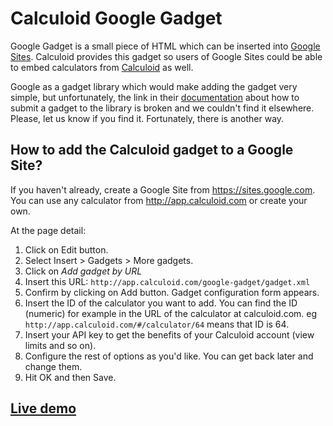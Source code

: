 # Calculoid Google Gadget

Google Gadget is a small piece of HTML which can be inserted into [Google Sites](https://sites.google.com). Calculoid provides this gadget so users of Google Sites could be able to embed calculators from [Calculoid](http://calculoid.com) as well.

Google as a gadget library which would make adding the gadget very simple, but unfortunately, the link in their [documentation](https://developers.google.com/google-apps/sites/gadgets/site_gadgets#SubmitGadget) about how to submit a gadget to the library is broken and we couldn't find it elsewhere. Please, let us know if you find it. Fortunately, there is another way.

## How to add the Calculoid gadget to a Google Site?

If you haven't already, create a Google Site from https://sites.google.com. You can use any calculator from http://app.calculoid.com or create your own.

At the page detail:

1. Click on Edit button.
2. Select Insert > Gadgets > More gadgets.
3. Click on *Add gadget by URL*
4. Insert this URL: `http://app.calculoid.com/google-gadget/gadget.xml`
5. Confirm by clicking on Add button. Gadget configuration form appears.
6. Insert the ID of the calculator you want to add. You can find the ID (numeric) for example in the URL of the calculator at calculoid.com. eg `http://app.calculoid.com/#/calculator/64` means that ID is 64.
7. Insert your API key to get the benefits of your Calculoid account (view limits and so on).
8. Configure the rest of options as you'd like. You can get back later and change them.
9. Hit OK and then Save.

## [Live demo](https://sites.google.com/site/calculoidgadgetpreview/)
